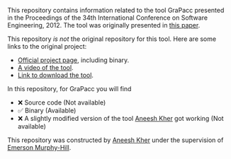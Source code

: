 This repository contains information related to the tool GraPacc presented in the Proceedings of the 34th International Conference on Software Engineering, 2012. The tool was originally presented in [this paper](http://dl.acm.org/citation.cfm?id=2337431#).

This repository _is not_ the original repository for this tool. Here are some links to the original project:  
* [Official project page](http://home.engineering.iastate.edu/~anhnt/Research/GraPacc/), including binary.
* [A video of the tool](http://home.engineering.iastate.edu/~anhnt/Research/GraPacc/?page=video).
* [Link to download the tool](http://home.engineering.iastate.edu/~anhnt/Research/GraPacc/Files/GraPaccPlugin_Update.zip).

In this repository, for GraPacc you will find
* :x: Source code (Not available)
* :white_check_mark: Binary (Available)
* :x: A slightly modified version of the tool [Aneesh Kher](https://github.com/aneeshkher) got working (Not available)

This repository was constructed by [Aneesh Kher](https://github.com/aneeshkher) under the supervision of [Emerson Murphy-Hill](https://github.com/CaptainEmerson).